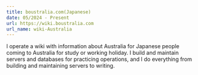 ```yaml
---
title: boustralia.com(Japanese)
date: 05/2024 - Present
url: https://wiki.boustralia.com
url_name: wiki-Australia
---
```


I operate a wiki with information about Australia for Japanese people coming to Australia for study or working holiday. 
I build and maintain servers and databases for practicing operations, and I do everything from building and maintaining servers to writing.

